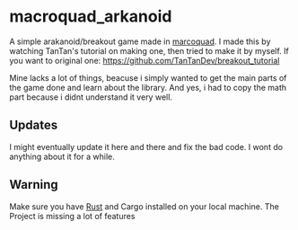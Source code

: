# macroquad_arkanoid
A simple arakanoid/breakout game made in [marcoquad](https://macroquad.rs/). I made this by watching TanTan's tutorial on making one, then tried to make it by myself. If you want to original one:
https://github.com/TanTanDev/breakout_tutorial

Mine lacks a lot of things, beacuse i simply wanted to get the main parts of the game done and learn about the library.
And yes, i had to copy the math part because i didnt understand it very well.

## Updates
I might eventually update it here and there and fix the bad code. I wont do anything about it for a while.

## Warning
Make sure you have [Rust](https://www.rust-lang.org/) and Cargo installed on your local machine.
The Project is missing a lot of features
